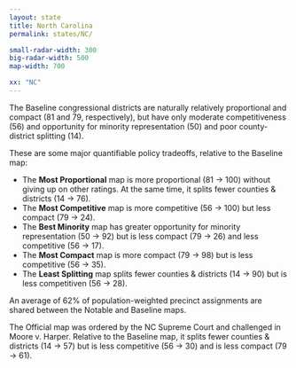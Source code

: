 ```yaml
---
layout: state
title: North Carolina
permalink: states/NC/

small-radar-width: 300
big-radar-width: 500
map-width: 700

xx: "NC"
---
```


The Baseline congressional districts are naturally relatively proportional and compact (81 and 79, respectively),
but have only moderate competitiveness (56) and opportunity for minority representation (50) and poor county-district splitting (14).

These are some major quantifiable policy tradeoffs, relative to the Baseline map:

-   The **Most Proportional** map is more proportional (81 &#x2192; 100) 
    without giving up on other ratings.
    At the same time, it splits fewer counties &amp; districts (14 &#x2192; 76).
-   The **Most Competitive** map is more competitive (56 &#x2192; 100) 
    but less compact (79 &#x2192; 24).
-   The **Best Minority** map has greater opportunity for minority representation (50 &#x2192; 92) 
    but is less compact (79 &#x2192; 26) and less competitive (56 &#x2192; 17).
-   The **Most Compact** map is more compact (79 &#x2192; 98) 
    but is less competitive (56 &#x2192; 35).
-   The **Least Splitting** map splits fewer counties &amp; districts (14 &#x2192; 90) 
    but is less competitiven (56 &#x2192; 28).

An average of 62% of population-weighted precinct assignments are shared between the Notable and Baseline maps.

The Official map was ordered by the NC Supreme Court and challenged in Moore v. Harper.
Relative to the Baseline map, it splits fewer counties &amp; districts (14 &#x2192; 57)
but is less competitive (56 &#x2192; 30) and is less compact (79 &#x2192; 61). 